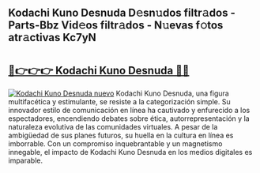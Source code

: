 ## Kodachi Kuno Desnuda D𝚎sn𝚞dos filtr𝚊dos - Parts-Bbz Vid𝚎os filtr𝚊dos - N𝚞evas f𝚘tos atr𝚊ctivas Kc7yN

# <h2><a href="http://mb0jxie.tromn.icu/?c=Kodachi+Kuno+Desnuda">🔗👉👉👉 Kodachi Kuno Desnuda 🔗🔗</a></h2>

[![Kodachi Kuno Desnuda nuevo](https://i.imgur.com/pEAQMta.gif)](http://mb0jxie.tromn.icu/?c=Kodachi+Kuno+Desnuda)
Kodachi Kuno Desnuda, una figura multifacética y estimulante, se resiste a la categorización simple. Su innovador estilo de comunicación en línea ha cautivado y enfurecido a los espectadores, encendiendo debates sobre ética, autorrepresentación y la naturaleza evolutiva de las comunidades virtuales. A pesar de la ambigüedad de sus planes futuros, su huella en la cultura en línea es imborrable. Con un compromiso inquebrantable y un magnetismo innegable, el impacto de Kodachi Kuno Desnuda en los medios digitales es imparable.
